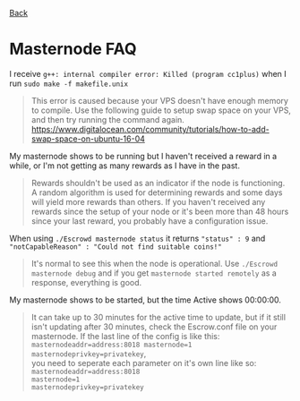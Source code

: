 [Back](README.md)  
# Masternode FAQ  

I receive ```g++: internal compiler error: Killed (program cc1plus)``` when I run ```sudo make -f makefile.unix```  
> This error is caused because your VPS doesn't have enough memory to compile. Use the following guide to setup swap space on your VPS, and then try running the command again. https://www.digitalocean.com/community/tutorials/how-to-add-swap-space-on-ubuntu-16-04  

My masternode shows to be running but I haven't received a reward in a while, or I'm not getting as many rewards as I have in the past.  
> Rewards shouldn't be used as an indicator if the node is functioning. A random algorithm is used for determining rewards and some days will yield more rewards than others. If you haven't received any rewards since the setup of your node or it's been more than 48 hours since your last reward, you probably have a configuration issue.  

When using ```./Escrowd masternode status``` it returns ```"status" : 9``` and ```"notCapableReason" : "Could not find suitable coins!"```   
> It's normal to see this when the node is operational. Use ```./Escrowd masternode debug``` and if you get ```masternode started remotely``` as a response, everything is good.  

My masternode shows to be started, but the time Active shows 00:00:00.  
> It can take up to 30 minutes for the active time to update, but if it still isn't updating after 30 minutes, check the Escrow.conf file on your masternode. If the last line of the config is like this:  
> ```masternodeaddr=address:8018 masternode=1 masternodeprivkey=privatekey```,  
> you need to seperate each parameter on it's own line like so:  
> ```masternodeaddr=address:8018```  
> ```masternode=1```  
> ```masternodeprivkey=privatekey```  